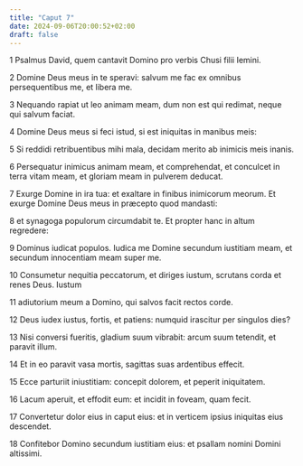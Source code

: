 ```yaml
---
title: "Caput 7"
date: 2024-09-06T20:00:52+02:00
draft: false
---
```



1 Psalmus David, quem cantavit Domino pro verbis Chusi filii Iemini.

2 Domine Deus meus in te speravi: salvum me fac ex omnibus persequentibus me, et libera me.

3 Nequando rapiat ut leo animam meam, dum non est qui redimat, neque qui salvum faciat.

4 Domine Deus meus si feci istud, si est iniquitas in manibus meis:

5 Si reddidi retribuentibus mihi mala, decidam merito ab inimicis meis inanis.

6 Persequatur inimicus animam meam, et comprehendat, et conculcet in terra vitam meam, et gloriam meam in pulverem deducat.

7 Exurge Domine in ira tua: et exaltare in finibus inimicorum meorum. Et exurge Domine Deus meus in præcepto quod mandasti:

8 et synagoga populorum circumdabit te. Et propter hanc in altum regredere:

9 Dominus iudicat populos. Iudica me Domine secundum iustitiam meam, et secundum innocentiam meam super me.

10 Consumetur nequitia peccatorum, et diriges iustum, scrutans corda et renes Deus. Iustum

11 adiutorium meum a Domino, qui salvos facit rectos corde.

12 Deus iudex iustus, fortis, et patiens: numquid irascitur per singulos dies?

13 Nisi conversi fueritis, gladium suum vibrabit: arcum suum tetendit, et paravit illum.

14 Et in eo paravit vasa mortis, sagittas suas ardentibus effecit.

15 Ecce parturiit iniustitiam: concepit dolorem, et peperit iniquitatem.

16 Lacum aperuit, et effodit eum: et incidit in foveam, quam fecit.

17 Convertetur dolor eius in caput eius: et in verticem ipsius iniquitas eius descendet.

18 Confitebor Domino secundum iustitiam eius: et psallam nomini Domini altissimi.

